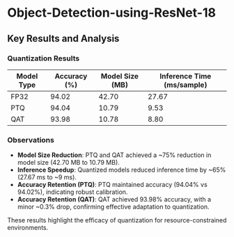 # Object-Detection-using-ResNet-18





## Key Results and Analysis

### Quantization Results
| Model Type | Accuracy (%) | Model Size (MB) | Inference Time (ms/sample) |
|------------|--------------|-----------------|---------------------------|
| FP32       | 94.02        | 42.70           | 27.67                     |
| PTQ        | 94.04        | 10.79           | 9.53                      |
| QAT        | 93.98        | 10.78           | 8.80                      |

### Observations
- **Model Size Reduction**: PTQ and QAT achieved a ~75% reduction in model size (42.70 MB to 10.79 MB).
- **Inference Speedup**: Quantized models reduced inference time by ~65% (27.67 ms to ~9 ms).
- **Accuracy Retention (PTQ)**: PTQ maintained accuracy (94.04% vs 94.02%), indicating robust calibration.
- **Accuracy Retention (QAT)**: QAT achieved 93.98% accuracy, with a minor ~0.3% drop, confirming effective adaptation to quantization.

These results highlight the efficacy of quantization for resource-constrained environments.
